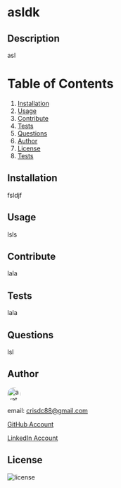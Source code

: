  
# asldk

## Description
asl

# Table of Contents
1. [Installation](#Installation)
2. [Usage](#Usage)
3. [Contribute](#Contribute)
4. [Tests](#Tests)
5. [Questions](#Questions)
6. [Author](#Author)
7. [License](#License)
8. [Tests](#Tests)

## Installation
fsldjf

## Usage
lsls

## Contribute

lala

## Tests
lala

## Questions
lsl

## Author

<img src="https://avatars.githubusercontent.com/u/61372364?" alt="avatar" style="border-radius:20px" width="30"/>

email: crisdc88@gmail.com

[GitHub Account](https://slkdj)

[LinkedIn Account](lkj)


## License

![license](https://img.shields.io/badge/license-MIT-green)

